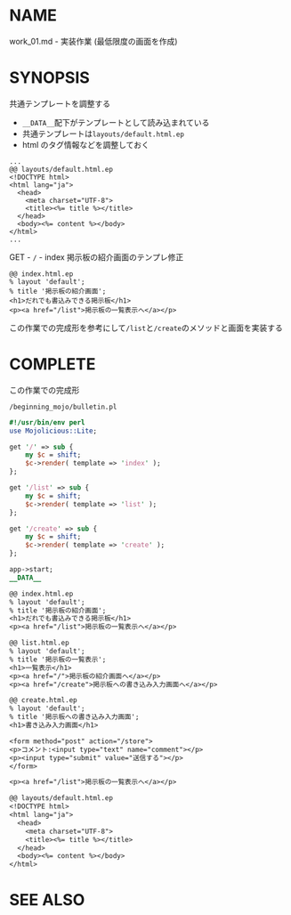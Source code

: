 # NAME

work_01.md - 実装作業 (最低限度の画面を作成)

# SYNOPSIS

共通テンプレートを調整する

- `__DATA__`配下がテンプレートとして読み込まれている
- 共通テンプレートは`layouts/default.html.ep`
- html のタグ情報などを調整しておく

```
...
@@ layouts/default.html.ep
<!DOCTYPE html>
<html lang="ja">
  <head>
    <meta charset="UTF-8">
    <title><%= title %></title>
  </head>
  <body><%= content %></body>
</html>
...
```

GET - `/` - index 掲示板の紹介画面のテンプレ修正

```
@@ index.html.ep
% layout 'default';
% title '掲示板の紹介画面';
<h1>だれでも書込みできる掲示板</h1>
<p><a href="/list">掲示板の一覧表示へ</a></p>
```

この作業での完成形を参考にして`/list`と`/create`のメソッドと画面を実装する

# COMPLETE

この作業での完成形

`/beginning_mojo/bulletin.pl`

```perl
#!/usr/bin/env perl
use Mojolicious::Lite;

get '/' => sub {
    my $c = shift;
    $c->render( template => 'index' );
};

get '/list' => sub {
    my $c = shift;
    $c->render( template => 'list' );
};

get '/create' => sub {
    my $c = shift;
    $c->render( template => 'create' );
};

app->start;
__DATA__

@@ index.html.ep
% layout 'default';
% title '掲示板の紹介画面';
<h1>だれでも書込みできる掲示板</h1>
<p><a href="/list">掲示板の一覧表示へ</a></p>

@@ list.html.ep
% layout 'default';
% title '掲示板の一覧表示';
<h1>一覧表示</h1>
<p><a href="/">掲示板の紹介画面へ</a></p>
<p><a href="/create">掲示板への書き込み入力画面へ</a></p>

@@ create.html.ep
% layout 'default';
% title '掲示板への書き込み入力画面';
<h1>書き込み入力画面</h1>

<form method="post" action="/store">
<p>コメント:<input type="text" name="comment"></p>
<p><input type="submit" value="送信する"></p>
</form>

<p><a href="/list">掲示板の一覧表示へ</a></p>

@@ layouts/default.html.ep
<!DOCTYPE html>
<html lang="ja">
  <head>
    <meta charset="UTF-8">
    <title><%= title %></title>
  </head>
  <body><%= content %></body>
</html>
```

# SEE ALSO
